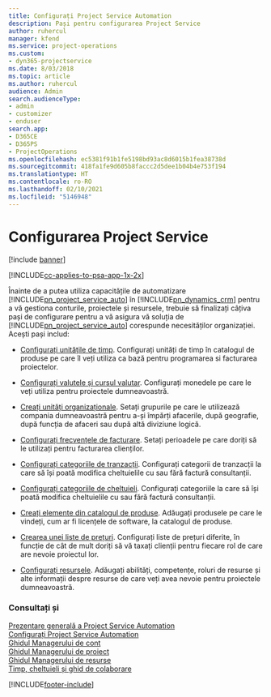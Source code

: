 ```yaml
---
title: Configurați Project Service Automation
description: Pași pentru configurarea Project Service
author: ruhercul
manager: kfend
ms.service: project-operations
ms.custom:
- dyn365-projectservice
ms.date: 8/03/2018
ms.topic: article
ms.author: ruhercul
audience: Admin
search.audienceType:
- admin
- customizer
- enduser
search.app:
- D365CE
- D365PS
- ProjectOperations
ms.openlocfilehash: ec5381f91b1fe5198bd93ac8d6015b1fea38738d
ms.sourcegitcommit: 418fa1fe9d605b8faccc2d5dee1b04b4e753f194
ms.translationtype: HT
ms.contentlocale: ro-RO
ms.lasthandoff: 02/10/2021
ms.locfileid: "5146948"
---
```

# <a name="configure-project-service"></a>Configurarea Project Service

[!include [banner](../includes/psa-now-project-operations.md)]

[!INCLUDE[cc-applies-to-psa-app-1x-2x](../includes/cc-applies-to-psa-app-1x-2x.md)]

Înainte de a putea utiliza capacitățile de automatizare [!INCLUDE[pn_project_service_auto](../includes/pn-project-service-auto.md)] în [!INCLUDE[pn_dynamics_crm](../includes/pn-dynamics-crm.md)] pentru a vă gestiona conturile, proiectele și resursele, trebuie să finalizați câțiva pași de configurare pentru a vă asigura vă soluția de [!INCLUDE[pn_project_service_auto](../includes/pn-project-service-auto.md)] corespunde necesităților organizației. Acești pași includ:  
  
-   [Configurați unitățile de timp](../psa/set-up-time-units.md). Configurați unități de timp în catalogul de produse pe care îl veți utiliza ca bază pentru programarea si facturarea proiectelor.  
  
-   [Configurați valutele și cursul valutar](../psa/set-up-currencies-exchange-rates.md). Configurați monedele pe care le veți utiliza pentru proiectele dumneavoastră.  
  
-   [Creați unități organizaționale](../psa/create-organizational-units.md). Setați grupurile pe care le utilizează compania dumneavoastră pentru a-și împărți afacerile, după geografie, după funcția de afaceri sau după altă diviziune logică.  
  
-   [Configurați frecvențele de facturare](../psa/set-up-invoice-frequencies.md). Setați perioadele pe care doriți să le utilizați pentru facturarea clienților.  
  
-   [Configurați categoriile de tranzacții](../psa/configure-transaction-categories.md). Configurați categorii de tranzacții la care să își poată modifica cheltuielile cu sau fără factură consultanții.  
  
-   [Configurați categoriile de cheltuieli](../psa/configure-expense-categories.md). Configurați categoriile la care să își poată modifica cheltuielile cu sau fără factură consultanții.  
  
-   [Creați elemente din catalogul de produse](../psa/create-product-catalog-items.md). Adăugați produsele pe care le vindeți, cum ar fi licențele de software, la catalogul de produse.  
  
-   [Crearea unei liste de prețuri](../psa/create-price-list.md). Configurați liste de prețuri diferite, în funcție de cât de mult doriți să vă taxați clienții pentru fiecare rol de care are nevoie proiectul lor.  
  
-   [Configurați resursele](../psa/set-up-resources.md). Adăugați abilități, competențe, roluri de resurse și alte informații despre resurse de care veți avea nevoie pentru proiectele dumneavoastră.  
  
### <a name="see-also"></a>Consultați și  
 [Prezentare generală a Project Service Automation](../psa/overview.md)   
 [Configurați Project Service Automation](../psa/configure.md)   
 [Ghidul Managerului de cont](../psa/account-manager-guide.md)   
 [Ghidul Managerului de proiect](../psa/project-manager-guide.md)   
 [Ghidul Managerului de resurse](../psa/resource-manager-guide.md)   
 [Timp, cheltuieli și ghid de colaborare](../psa/time-expense-collaboration-guide.md)


[!INCLUDE[footer-include](../includes/footer-banner.md)]